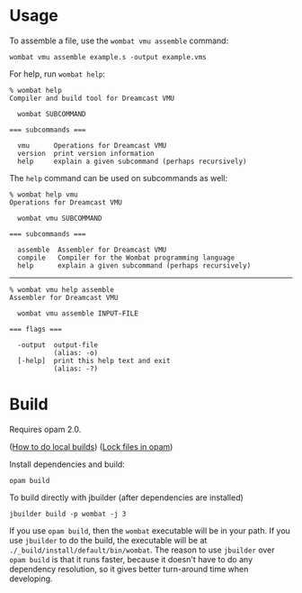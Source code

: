 Usage
=====

To assemble a file, use the `wombat vmu assemble` command:

    wombat vmu assemble example.s -output example.vms

For help, run `wombat help`:

    % wombat help
    Compiler and build tool for Dreamcast VMU
    
      wombat SUBCOMMAND
    
    === subcommands ===
    
      vmu      Operations for Dreamcast VMU
      version  print version information
      help     explain a given subcommand (perhaps recursively)

The `help` command can be used on subcommands as well:

    % wombat help vmu
    Operations for Dreamcast VMU
    
      wombat vmu SUBCOMMAND
    
    === subcommands ===
    
      assemble  Assembler for Dreamcast VMU
      compile   Compiler for the Wombat programming language
      help      explain a given subcommand (perhaps recursively)

---

    % wombat vmu help assemble
    Assembler for Dreamcast VMU
    
      wombat vmu assemble INPUT-FILE
    
    === flags ===
    
      -output  output-file
               (alias: -o)
      [-help]  print this help text and exit
               (alias: -?)

Build
=====

Requires opam 2.0.

([How to do local builds](https://opam.ocaml.org/blog/opam-install-dir/))
([Lock files in opam](https://opam.ocaml.org/blog/opam-20-tips/))

Install dependencies and build:

    opam build

To build directly with jbuilder (after dependencies are installed)

    jbuilder build -p wombat -j 3

If you use `opam build`, then the `wombat` executable will be in your
path. If you use `jbuilder` to do the build, the executable will be at
`./_build/install/default/bin/wombat`. The reason to use `jbuilder`
over `opam build` is that it runs faster, because it doesn't have to
do any dependency resolution, so it gives better turn-around time when
developing.
